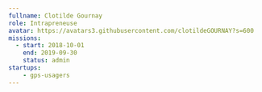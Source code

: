 ```yaml
---
fullname: Clotilde Gournay
role: Intrapreneuse
avatar: https://avatars3.githubusercontent.com/clotildeGOURNAY?s=600
missions:
  - start: 2018-10-01
    end: 2019-09-30
    status: admin
startups:
    - gps-usagers
---
```

